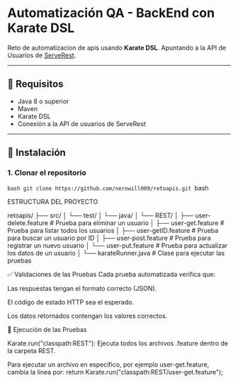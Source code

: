 # Automatización QA - BackEnd con Karate DSL

Reto de automatizacion de apis usando **Karate DSL**. Apuntando a la API de Usuarios de [ServeRest](https://serverest.dev/).

---

## 🧰 Requisitos

- Java 8 o superior
- Maven
- Karate DSL
- Conexión a la API de usuarios de ServeRest

---

## 🚀 Instalación

### 1. Clonar el repositorio

``bash
git clone https://github.com/nerowill009/retoapis.git
``bash

ESTRUCTURA DEL PROYECTO

retoapis/
├── src/
│   └── test/
│       └── java/
│           └── REST/
│               ├── user-delete.feature     # Prueba para eliminar un usuario
│               ├── user-get.feature        # Prueba para listar todos los usuarios
│               ├── user-getID.feature      # Prueba para buscar un usuario por ID
│               ├── user-post.feature       # Prueba para registrar un nuevo usuario
│               └── user-put.feature        # Prueba para actualizar los datos de un usuario
│           └── karateRunner.java           # Clase para ejecutar las pruebas


✅ Validaciones de las Pruebas
Cada prueba automatizada verifica que:

Las respuestas tengan el formato correcto (JSON).

El código de estado HTTP sea el esperado.

Los datos retornados contengan los valores correctos.

🧪 Ejecución de las Pruebas

Karate.run("classpath:REST"): Ejecuta todos los archivos .feature dentro de la carpeta REST.

Para ejecutar un archivo en específico, por ejemplo user-get.feature, cambia la línea por:
return Karate.run("classpath:REST/user-get.feature");
